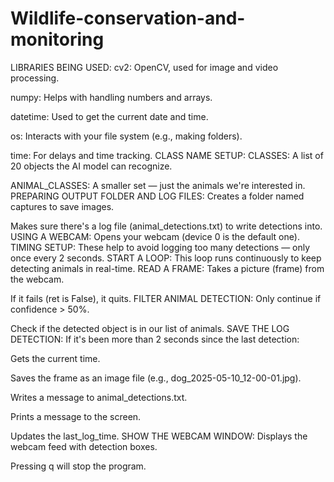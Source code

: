 # **Wildlife-conservation-and-monitoring**
LIBRARIES BEING USED: cv2: OpenCV, used for image and video processing.

numpy: Helps with handling numbers and arrays.

datetime: Used to get the current date and time.

os: Interacts with your file system (e.g., making folders).

time: For delays and time tracking. CLASS NAME SETUP: CLASSES: A list of 20 objects the AI model can recognize.

ANIMAL_CLASSES: A smaller set — just the animals we're interested in. PREPARING OUTPUT FOLDER AND LOG FILES: Creates a folder named captures to save images.

Makes sure there's a log file (animal_detections.txt) to write detections into. USING A WEBCAM: Opens your webcam (device 0 is the default one). TIMING SETUP: These help to avoid logging too many detections — only once every 2 seconds. START A LOOP: This loop runs continuously to keep detecting animals in real-time. READ A FRAME: Takes a picture (frame) from the webcam.

If it fails (ret is False), it quits. FILTER ANIMAL DETECTION: Only continue if confidence > 50%.

Check if the detected object is in our list of animals. SAVE THE LOG DETECTION: If it's been more than 2 seconds since the last detection:

Gets the current time.

Saves the frame as an image file (e.g., dog_2025-05-10_12-00-01.jpg).

Writes a message to animal_detections.txt.

Prints a message to the screen.

Updates the last_log_time. SHOW THE WEBCAM WINDOW: Displays the webcam feed with detection boxes.

Pressing q will stop the program.


